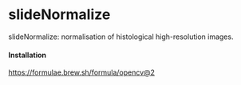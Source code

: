 # slideNormalize
slideNormalize: normalisation of histological high-resolution images.


#### Installation

https://formulae.brew.sh/formula/opencv@2
